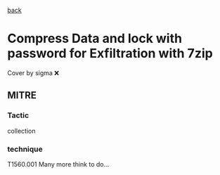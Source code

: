[back](../index.md)
# Compress Data and lock with password for Exfiltration with 7zip
Cover by sigma :x: 
## MITRE
### Tactic
collection
### technique
T1560.001
Many more think to do...